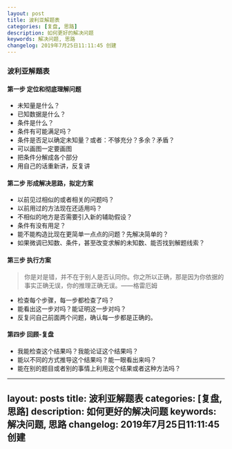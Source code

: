 ```yaml
---
layout: post
title: 波利亚解题表
categories: [复盘, 思路]
description: 如何更好的解决问题
keywords: 解决问题, 思路
changelog: 2019年7月25日11:11:45 创建
---
```

### 波利亚解题表

#### 第一步 定位和彻底理解问题

- 未知量是什么？
- 已知数据是什么？
- 条件是什么？
- 条件有可能满足吗？
- 条件是否足以确定未知量？或者：不够充分？多余？矛盾？
- 可以画图一定要画图
- 把条件分解成各个部分
- 用自己的话重新讲，反复讲

#### 第二步 形成解决思路，拟定方案

- 以前见过相似的或者相关的问题吗？
- 以前用过的方法现在还适用吗？
- 不相似的地方是否需要引入新的辅助假设？
- 条件有没有用足？
- 能不能构造比现在更简单一点点的问题？先解决简单的？
-  如果微调已知数、条件，甚至改变求解的未知数、能否找到解题线索？

#### 第三步 执行方案

>你是对是错，并不在于别人是否认同你。你之所以正确，那是因为你依据的事实正确无误，你的推理正确无误。——格雷厄姆

- 检查每个步骤，每一步都检查了吗？
- 能看出这一步对吗？能证明这一步对吗？
- 反复问自己前面两个问题，确认每一步都是正确的。

#### 第四步 回顾-复盘

- 我能检查这个结果吗？我能论证这个结果吗？
- 能以不同的方式推导这个结果吗？能一眼看出来吗？
- 能在别的题目或者别的事情上利用这个结果或者这种方法吗？


---
layout: posts
title: 波利亚解题表
categories: [复盘, 思路]
description: 如何更好的解决问题
keywords: 解决问题, 思路
changelog: 2019年7月25日11:11:45 创建
---